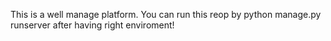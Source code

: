 This is a well manage platform. You can run this reop by python manage.py runserver after having right enviroment!
